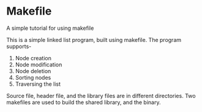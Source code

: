 # Makefile
A simple tutorial for using makefile 

This is a simple linked list program, built using makefile.
The program supports-
  1. Node creation
  2. Node modification
  3. Node deletion
  4. Sorting nodes
  5. Traversing the list

Source file, header file, and the library files are in different directories. Two makefiles are used to build the shared library,
and the binary.
